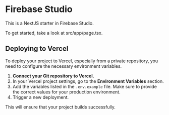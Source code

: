 # Firebase Studio

This is a NextJS starter in Firebase Studio.

To get started, take a look at src/app/page.tsx.

## Deploying to Vercel

To deploy your project to Vercel, especially from a private repository, you need to configure the necessary environment variables.

1.  **Connect your Git repository to Vercel.**
2.  In your Vercel project settings, go to the **Environment Variables** section.
3.  Add the variables listed in the `.env.example` file. Make sure to provide the correct values for your production environment.
4.  Trigger a new deployment.

This will ensure that your project builds successfully.
